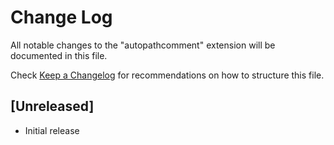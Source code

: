# Change Log

All notable changes to the "autopathcomment" extension will be documented in this file.

Check [Keep a Changelog](http://keepachangelog.com/) for recommendations on how to structure this file.

## [Unreleased]

- Initial release
